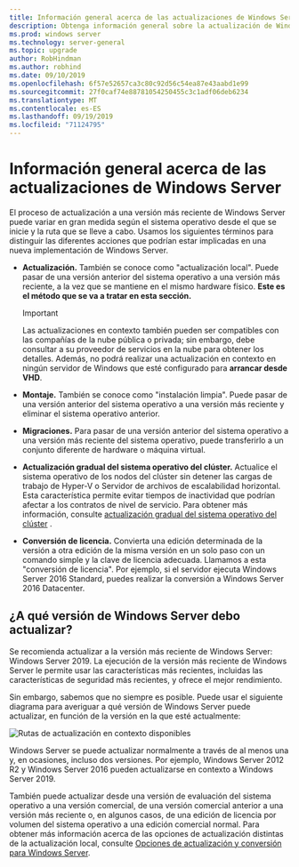 ```yaml
---
title: Información general acerca de las actualizaciones de Windows Server | Microsoft Docs
description: Obtenga información general sobre la actualización de Windows Server, junto con lo que debe pensar antes de realizar la actualización real.
ms.prod: windows server
ms.technology: server-general
ms.topic: upgrade
author: RobHindman
ms.author: robhind
ms.date: 09/10/2019
ms.openlocfilehash: 6f57e52657ca3c80c92d56c54ea87e43aabd1e99
ms.sourcegitcommit: 27f0caf74e88781054250455c3c1adf06deb6234
ms.translationtype: MT
ms.contentlocale: es-ES
ms.lasthandoff: 09/19/2019
ms.locfileid: "71124795"
---
```

# <a name="overview-about-windows-server-upgrades"></a>Información general acerca de las actualizaciones de Windows Server

El proceso de actualización a una versión más reciente de Windows Server puede variar en gran medida según el sistema operativo desde el que se inicie y la ruta que se lleve a cabo. Usamos los siguientes términos para distinguir las diferentes acciones que podrían estar implicadas en una nueva implementación de Windows Server.

- **Actualización.** También se conoce como "actualización local". Puede pasar de una versión anterior del sistema operativo a una versión más reciente, a la vez que se mantiene en el mismo hardware físico. **Este es el método que se va a tratar en esta sección.**

    >[!Important]
    >Las actualizaciones en contexto también pueden ser compatibles con las compañías de la nube pública o privada; sin embargo, debe consultar a su proveedor de servicios en la nube para obtener los detalles. Además, no podrá realizar una actualización en contexto en ningún servidor de Windows que esté configurado para **arrancar desde VHD**.

- **Montaje.** También se conoce como "instalación limpia". Puede pasar de una versión anterior del sistema operativo a una versión más reciente y eliminar el sistema operativo anterior.

- **Migraciones.** Para pasar de una versión anterior del sistema operativo a una versión más reciente del sistema operativo, puede transferirlo a un conjunto diferente de hardware o máquina virtual.

- **Actualización gradual del sistema operativo del clúster.** Actualice el sistema operativo de los nodos del clúster sin detener las cargas de trabajo de Hyper-V o Servidor de archivos de escalabilidad horizontal. Esta característica permite evitar tiempos de inactividad que podrían afectar a los contratos de nivel de servicio. Para obtener más información, consulte [actualización gradual del sistema operativo del clúster](../failover-clustering/cluster-operating-system-rolling-upgrade.md) .

- **Conversión de licencia.** Convierta una edición determinada de la versión a otra edición de la misma versión en un solo paso con un comando simple y la clave de licencia adecuada. Llamamos a esta "conversión de licencia". Por ejemplo, si el servidor ejecuta Windows Server 2016 Standard, puedes realizar la conversión a Windows Server 2016 Datacenter.

## <a name="which-version-of-windows-server-should-i-upgrade-to"></a>¿A qué versión de Windows Server debo actualizar?

Se recomienda actualizar a la versión más reciente de Windows Server: Windows Server 2019. La ejecución de la versión más reciente de Windows Server le permite usar las características más recientes, incluidas las características de seguridad más recientes, y ofrece el mejor rendimiento.

Sin embargo, sabemos que no siempre es posible. Puede usar el siguiente diagrama para averiguar a qué versión de Windows Server puede actualizar, en función de la versión en la que esté actualmente:

![Rutas de actualización en contexto disponibles](media/upgrade-paths.png)

Windows Server se puede actualizar normalmente a través de al menos una y, en ocasiones, incluso dos versiones. Por ejemplo, Windows Server 2012 R2 y Windows Server 2016 pueden actualizarse en contexto a Windows Server 2019.

También puede actualizar desde una versión de evaluación del sistema operativo a una versión comercial, de una versión comercial anterior a una versión más reciente o, en algunos casos, de una edición de licencia por volumen del sistema operativo a una edición comercial normal. Para obtener más información acerca de las opciones de actualización distintas de la actualización local, consulte [Opciones de actualización y conversión para Windows Server](../get-started/supported-upgrade-paths.md).
